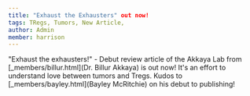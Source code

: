 ```yaml
---
title: "Exhaust the Exhausters" out now!
tags: TRegs, Tumors, New Article, 
author: Admin
member: harrison
---
```


"Exhaust the exhausters!" - Debut review article of the Akkaya Lab from [_members/billur.html](Dr. Billur Akkaya) is out now! It's an effort to understand love between tumors and Tregs. Kudos to [_members/bayley.html](Bayley McRitchie) on his debut to publishing!
